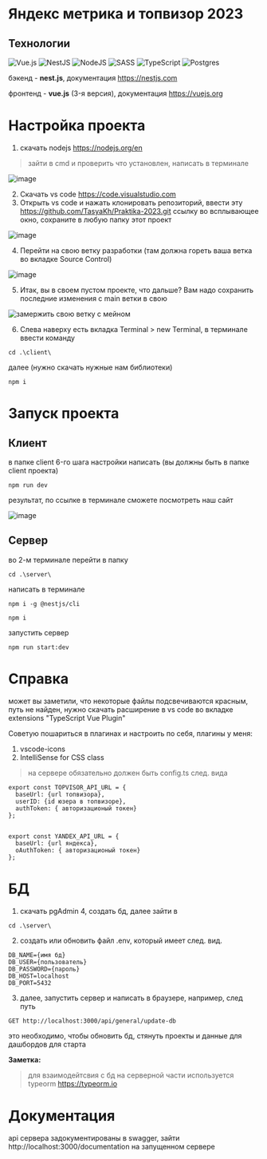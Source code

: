 # Яндекс метрика и топвизор 2023

## Технологии

![Vue.js](https://img.shields.io/badge/vuejs-%2335495e.svg?style=for-the-badge&logo=vuedotjs&logoColor=%234FC08D)
![NestJS](https://img.shields.io/badge/nestjs-%23E0234E.svg?style=for-the-badge&logo=nestjs&logoColor=white)
![NodeJS](https://img.shields.io/badge/node.js-6DA55F?style=for-the-badge&logo=node.js&logoColor=white)
![SASS](https://img.shields.io/badge/SASS-hotpink.svg?style=for-the-badge&logo=SASS&logoColor=white)
![TypeScript](https://img.shields.io/badge/typescript-%23007ACC.svg?style=for-the-badge&logo=typescript&logoColor=white)
![Postgres](https://img.shields.io/badge/postgres-%23316192.svg?style=for-the-badge&logo=postgresql&logoColor=white)

бэкенд - **nest.js**, документация https://nestjs.com

фронтенд - **vue.js** (3-я версия), документация https://vuejs.org

# Настройка проекта
1. скачать nodejs https://nodejs.org/en
> зайти в cmd и проверить что установлен, написать в терминале

![image](https://github.com/TasyaKh/Praktika-2023/assets/91024491/5719cccb-1df9-4d66-a0a8-cfb403ef6ba8)

2. Скачать vs code https://code.visualstudio.com
3. Открыть  vs code и нажать клонировать репозиторий, ввести эту https://github.com/TasyaKh/Praktika-2023.git ссылку во всплывающее окно, сохраните в любую папку этот проект

![image](https://github.com/TasyaKh/Praktika-2023/assets/91024491/4ce63485-cd98-415a-a561-06d414d8f8a5)

4. Перейти на свою ветку разработки (там должна гореть ваша ветка во вкладке Source Control)

![image](https://github.com/TasyaKh/Praktika-2023/assets/91024491/3f8e8ff5-6419-4ae4-8af2-a9782c74bbe0)

5. Итак, вы в своем пустом проекте, что дальше? Вам надо сохранить последние изменения с main ветки в свою

![замержить свою ветку с мейном](https://github.com/TasyaKh/Praktika-2023/assets/91024491/a3d36e99-9f92-44a6-9293-d3eb108f0d5b)


6. Слева наверху есть вкладка Terminal > new Terminal, в терминале ввести команду 

```
cd .\client\
```
далее (нужно скачать нужные нам библиотеки) 

```
npm i
```

# Запуск проекта

## Клиент
в папке client 6-го шага настройки написать (вы должны быть в папке client проекта)

```
npm run dev
```
результат, по ссылке в терминале сможете посмотреть наш сайт

![image](https://github.com/TasyaKh/Praktika-2023/assets/91024491/dee34e17-123e-45f5-a673-c420351549d8)

## Сервер
во 2-м терминале перейти в папку

```
cd .\server\
```
написать в терминале

```
npm i -g @nestjs/cli
```

```
npm i
```

запустить сервер 

```
npm run start:dev
```

# Справка
может вы заметили, что некоторые файлы подсвечиваются красным, путь не найден, нужно скачать расширение в vs code во вкладке extensions "TypeScript Vue Plugin"

Советую пошариться в плагинах и настроить по себя, плагины у меня:

1. vscode-icons
2. IntelliSense for CSS class

> на сервере обязательно должен быть config.ts след. вида

```
export const TOPVISOR_API_URL = {
  baseUrl: {url топвизора},
  userID: {id юзера в топвизоре},
  authToken: { авторизационый токен}
};


export const YANDEX_API_URL = {
  baseUrl: {url яндекса},
  oAuthToken: { авторизационый токен}
};

```


# БД

1. скачать pgAdmin 4, создать бд, далее зайти в
```
cd .\server\
```
2. создать или обновить файл .env, который имеет след. вид.
```
DB_NAME={имя бд}
DB_USER={пользователь}
DB_PASSWORD={пароль}
DB_HOST=localhost
DB_PORT=5432
```
3. далее, запустить сервер и написать в браузере, например, след путь
```
GET http://localhost:3000/api/general/update-db
```
это необходимо, чтобы обновить бд, стянуть проекты и данные для дашбордов для старта

**Заметка:**
> для взаимодейтсвия с бд на серверной части используется typeorm https://typeorm.io

# Документация

api сервера задокументированы в swagger, зайти http://localhost:3000/documentation на запущенном сервере


